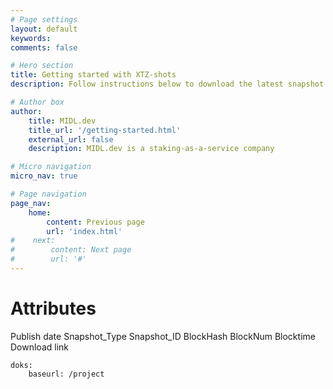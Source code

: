 ```yaml
---
# Page settings
layout: default
keywords:
comments: false

# Hero section
title: Getting started with XTZ-shots
description: Follow instructions below to download the latest snapshot 

# Author box
author:
    title: MIDL.dev
    title_url: '/getting-started.html'
    external_url: false
    description: MIDL.dev is a staking-as-a-service company

# Micro navigation
micro_nav: true

# Page navigation
page_nav:
    home:
        content: Previous page
        url: 'index.html'
#    next:
#        content: Next page
#        url: '#'
---
```


# Attributes
Publish date
Snapshot_Type
Snapshot_ID
BlockHash
BlockNum
Blocktime
Download link

<div class="example"></div>
<div class="language-yml highlighter-rouge"><div class="highlight"><pre class="highlight"><code><span class="na">doks</span><span class="pi">:</span>
    <span class="na">baseurl</span><span class="pi">:</span> <span class="s">/project</span>
</code></pre></div></div>
